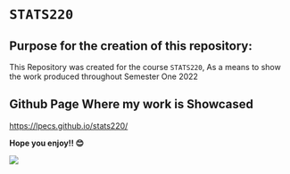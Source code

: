 # `STATS220`

## Purpose for the creation of this repository:
This Repository was created for the course `STATS220`, As a means to show the work produced throughout Semester One 2022
## Github Page Where my work is Showcased
https://lpecs.github.io/stats220/

**Hope you enjoy!! 😊**

![](https://c.tenor.com/wWVQDp6Q9hYAAAAM/shaq-shaquille-o-neal.gif)
